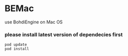 # BEMac

use BohdiEngine on Mac OS

### please install latest version of dependecies first

	pod update
	pod install
